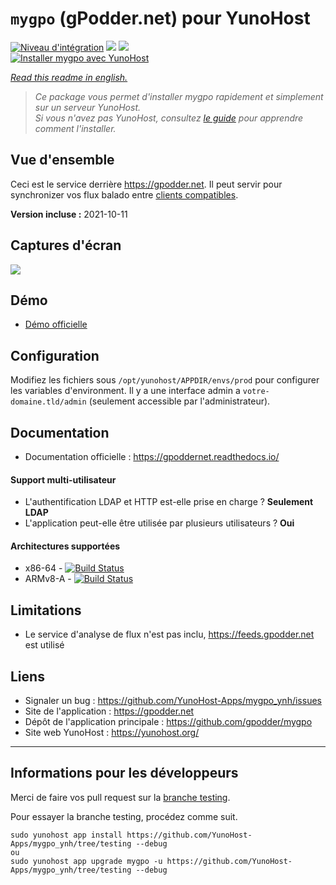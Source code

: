 # `mygpo` (gPodder.net) pour YunoHost

[![Niveau d'intégration](https://dash.yunohost.org/integration/mygpo.svg)](https://dash.yunohost.org/appci/app/mygpo) ![](https://ci-apps.yunohost.org/ci/badges/mygpo.status.svg) ![](https://ci-apps.yunohost.org/ci/badges/mygpo.maintain.svg)  
[![Installer mygpo avec YunoHost](https://install-app.yunohost.org/install-with-yunohost.svg)](https://install-app.yunohost.org/?app=mygpo)

*[Read this readme in english.](./README.md)*

> *Ce package vous permet d'installer mygpo rapidement et simplement sur un serveur YunoHost.  
Si vous n'avez pas YunoHost, consultez [le guide](https://yunohost.org/#/install) pour apprendre comment l'installer.*

## Vue d'ensemble

Ceci est le service derrière https://gpodder.net. Il peut servir pour synchronizer vos flux balado entre [clients compatibles](https://gpoddernet.readthedocs.io/en/latest/user/clients.html).

**Version incluse :** 2021-10-11

## Captures d'écran

![](https://github.com/YunoHost-Apps/mygpo_ynh/raw/master/screenshot.png)

## Démo

* [Démo officielle](https://gpodder.net)

## Configuration

Modifiez les fichiers sous `/opt/yunohost/APPDIR/envs/prod` pour configurer les variables d'environment. Il y a une interface admin a `votre-domaine.tld/admin` (seulement accessible par l'administrateur).

## Documentation

* Documentation officielle : https://gpoddernet.readthedocs.io/

#### Support multi-utilisateur

* L'authentification LDAP et HTTP est-elle prise en charge ? **Seulement LDAP**
* L'application peut-elle être utilisée par plusieurs utilisateurs ? **Oui**

#### Architectures supportées

* x86-64 - [![Build Status](https://ci-apps.yunohost.org/ci/logs/mygpo%20%28Apps%29.svg)](https://ci-apps.yunohost.org/ci/apps/mygpo/)
* ARMv8-A - [![Build Status](https://ci-apps-arm.yunohost.org/ci/logs/mygpo%20%28Apps%29.svg)](https://ci-apps-arm.yunohost.org/ci/apps/mygpo/)

## Limitations

* Le service d'analyse de flux n'est pas inclu, https://feeds.gpodder.net est utilisé

## Liens

 * Signaler un bug : https://github.com/YunoHost-Apps/mygpo_ynh/issues
 * Site de l'application : https://gpodder.net
 * Dépôt de l'application principale : https://github.com/gpodder/mygpo
 * Site web YunoHost : https://yunohost.org/

---

## Informations pour les développeurs

Merci de faire vos pull request sur la [branche testing](https://github.com/YunoHost-Apps/mygpo_ynh/tree/testing).

Pour essayer la branche testing, procédez comme suit.
```
sudo yunohost app install https://github.com/YunoHost-Apps/mygpo_ynh/tree/testing --debug
ou
sudo yunohost app upgrade mygpo -u https://github.com/YunoHost-Apps/mygpo_ynh/tree/testing --debug
```
